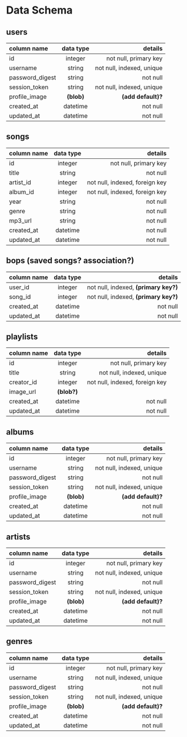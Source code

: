 # Data Schema

## users
column name     | data type | details
:---------------|:---------:|-----------------------:
id              | integer   | not null, primary key
username        | string    | not null, indexed, unique
password_digest | string    | not null
session_token   | string    | not null, indexed, unique
profile_image   | **(blob)** | **(add default)?**
created_at      | datetime  | not null
updated_at      | datetime  | not null

## songs
column name     | data type | details
:---------------|:---------:|-----------------------:
id              | integer   | not null, primary key
title           | string    | not null
artist_id       | integer   | not null, indexed, foreign key
album_id        | integer   | not null, indexed, foreign key
year            | string    | not null
genre           | string    | not null
mp3_url         | string    | not null
created_at      | datetime  | not null
updated_at      | datetime  | not null

## bops **(saved songs? association?)**
column name     | data type | details
:---------------|:---------:|-----------------------:
user_id         | integer   | not null, indexed, **(primary key?)**
song_id         | integer   | not null, indexed, **(primary key?)**
created_at      | datetime  | not null
updated_at      | datetime  | not null

## playlists
column name     | data type | details
:---------------|:---------:|-----------------------:
id              | integer   | not null, primary key
title           | string    | not null, indexed, unique
creator_id      | integer   | not null, indexed, foreign key
image_url       | **(blob?)** |
created_at      | datetime  | not null
updated_at      | datetime  | not null

## albums
column name     | data type | details
:---------------|:---------:|-----------------------:
id              | integer   | not null, primary key
username        | string    | not null, indexed, unique
password_digest | string    | not null
session_token   | string    | not null, indexed, unique
profile_image   | **(blob)** | **(add default)?**
created_at      | datetime  | not null
updated_at      | datetime  | not null

## artists
column name     | data type | details
:---------------|:---------:|-----------------------:
id              | integer   | not null, primary key
username        | string    | not null, indexed, unique
password_digest | string    | not null
session_token   | string    | not null, indexed, unique
profile_image   | **(blob)** | **(add default)?**
created_at      | datetime  | not null
updated_at      | datetime  | not null

## genres
column name     | data type | details
:---------------|:---------:|-----------------------:
id              | integer   | not null, primary key
username        | string    | not null, indexed, unique
password_digest | string    | not null
session_token   | string    | not null, indexed, unique
profile_image   | **(blob)** | **(add default)?**
created_at      | datetime  | not null
updated_at      | datetime  | not null
